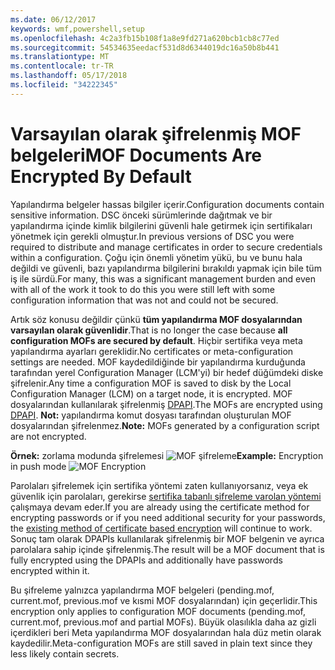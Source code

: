 ```yaml
---
ms.date: 06/12/2017
keywords: wmf,powershell,setup
ms.openlocfilehash: 4c2a3fb15b108f1a8e9fd271a620bcb1cb8c77ed
ms.sourcegitcommit: 54534635eedacf531d8d6344019dc16a50b8b441
ms.translationtype: MT
ms.contentlocale: tr-TR
ms.lasthandoff: 05/17/2018
ms.locfileid: "34222345"
---
```

# <a name="mof-documents-are-encrypted-by-default"></a><span data-ttu-id="e39c5-102">Varsayılan olarak şifrelenmiş MOF belgeleri</span><span class="sxs-lookup"><span data-stu-id="e39c5-102">MOF Documents Are Encrypted By Default</span></span>

<span data-ttu-id="e39c5-103">Yapılandırma belgeler hassas bilgiler içerir.</span><span class="sxs-lookup"><span data-stu-id="e39c5-103">Configuration documents contain sensitive information.</span></span> <span data-ttu-id="e39c5-104">DSC önceki sürümlerinde dağıtmak ve bir yapılandırma içinde kimlik bilgilerini güvenli hale getirmek için sertifikaları yönetmek için gerekli olmuştur.</span><span class="sxs-lookup"><span data-stu-id="e39c5-104">In previous versions of DSC you were required to distribute and manage certificates in order to secure credentials within a configuration.</span></span> <span data-ttu-id="e39c5-105">Çoğu için önemli yönetim yükü, bu ve bunu hala değildi ve güvenli, bazı yapılandırma bilgilerini bırakıldı yapmak için bile tüm iş ile sürdü.</span><span class="sxs-lookup"><span data-stu-id="e39c5-105">For many, this was a significant management burden and even with all of the work it took to do this you were still left with some configuration information that was not and could not be secured.</span></span>

<span data-ttu-id="e39c5-106">Artık söz konusu değildir çünkü **tüm yapılandırma MOF dosyalarından varsayılan olarak güvenlidir**.</span><span class="sxs-lookup"><span data-stu-id="e39c5-106">That is no longer the case because **all configuration MOFs are secured by default**.</span></span> <span data-ttu-id="e39c5-107">Hiçbir sertifika veya meta yapılandırma ayarları gereklidir.</span><span class="sxs-lookup"><span data-stu-id="e39c5-107">No certificates or meta-configuration settings are needed.</span></span> <span data-ttu-id="e39c5-108">MOF kaydedildiğinde bir yapılandırma kurduğunda tarafından yerel Configuration Manager (LCM'yi) bir hedef düğümdeki diske şifrelenir.</span><span class="sxs-lookup"><span data-stu-id="e39c5-108">Any time a configuration MOF is saved to disk by the Local Configuration Manager (LCM) on a target node, it is encrypted.</span></span> <span data-ttu-id="e39c5-109">MOF dosyalarından kullanılarak şifrelenmiş [DPAPI](https://msdn.microsoft.com/library/ms995355.aspx).</span><span class="sxs-lookup"><span data-stu-id="e39c5-109">The MOFs are encrypted using [DPAPI](https://msdn.microsoft.com/library/ms995355.aspx).</span></span> <span data-ttu-id="e39c5-110">**Not:** yapılandırma komut dosyası tarafından oluşturulan MOF dosyalarından şifrelenmez.</span><span class="sxs-lookup"><span data-stu-id="e39c5-110">**Note:** MOFs generated by a configuration script are not encrypted.</span></span>

<span data-ttu-id="e39c5-111">**Örnek:** zorlama modunda şifrelemesi ![MOF şifreleme](../images/MOF_Encryption.jpg)</span><span class="sxs-lookup"><span data-stu-id="e39c5-111">**Example:** Encryption in push mode ![MOF Encryption](../images/MOF_Encryption.jpg)</span></span>

<span data-ttu-id="e39c5-112">Parolaları şifrelemek için sertifika yöntemi zaten kullanıyorsanız, veya ek güvenlik için parolaları, gerekirse [sertifika tabanlı şifreleme varolan yöntemi](https://msdn.microsoft.com/powershell/dsc/securemof) çalışmaya devam eder.</span><span class="sxs-lookup"><span data-stu-id="e39c5-112">If you are already using the certificate method for encrypting passwords or if you need additional security for your passwords, the [existing method of certificate based encryption](https://msdn.microsoft.com/powershell/dsc/securemof) will continue to work.</span></span> <span data-ttu-id="e39c5-113">Sonuç tam olarak DPAPIs kullanılarak şifrelenmiş bir MOF belgenin ve ayrıca parolalara sahip içinde şifrelenmiş.</span><span class="sxs-lookup"><span data-stu-id="e39c5-113">The result will be a MOF document that is fully encrypted using the DPAPIs and additionally have passwords encrypted within it.</span></span>

<span data-ttu-id="e39c5-114">Bu şifreleme yalnızca yapılandırma MOF belgeleri (pending.mof, current.mof, previous.mof ve kısmi MOF dosyalarından) için geçerlidir.</span><span class="sxs-lookup"><span data-stu-id="e39c5-114">This encryption only applies to configuration MOF documents (pending.mof, current.mof, previous.mof and partial MOFs).</span></span> <span data-ttu-id="e39c5-115">Büyük olasılıkla daha az gizli içerdikleri beri Meta yapılandırma MOF dosyalarından hala düz metin olarak kaydedilir.</span><span class="sxs-lookup"><span data-stu-id="e39c5-115">Meta-configuration MOFs are still saved in plain text since they less likely contain secrets.</span></span>
